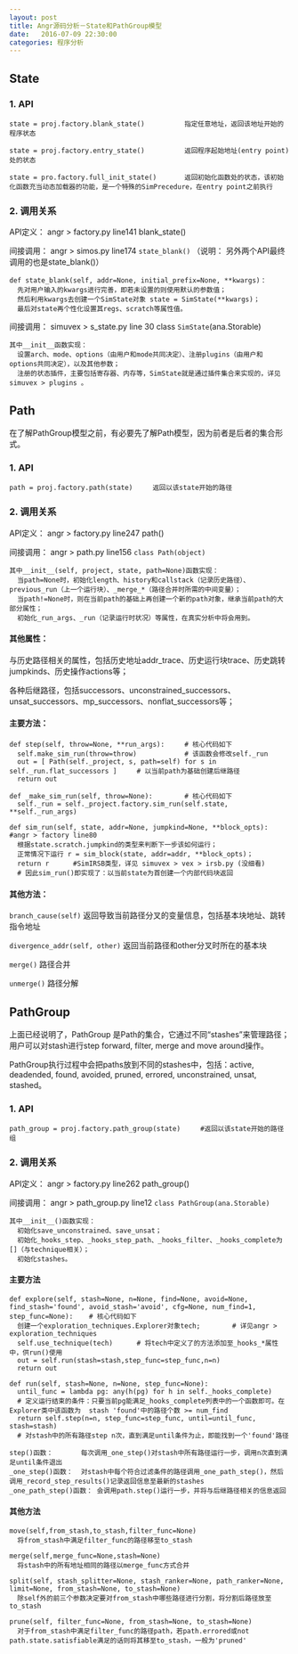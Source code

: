 ```yaml
---
layout: post
title: Angr源码分析－State和PathGroup模型
date:   2016-07-09 22:30:00
categories: 程序分析
---
```


## State

### 1. API

```
state = proj.factory.blank_state()			指定任意地址，返回该地址开始的程序状态
```

```
state = proj.factory.entry_state()			返回程序起始地址(entry point)处的状态
```

```
state = pro.factory.full_init_state()		返回初始化函数处的状态，该初始化函数充当动态加载器的功能，是一个特殊的SimPrecedure，在entry point之前执行
```

### 2. 调用关系

API定义：	angr > factory.py 		line141	  blank_state()

间接调用：	angr > simos.py		line174   ```state_blank()```  （说明： 另外两个API最终调用的也是state_blank()）

```
def state_blank(self, addr=None, initial_prefix=None, **kwargs)：
  先对用户输入的kwargs进行完善，即若未设置的则使用默认的参数值；
  然后利用kwargs去创建一个SimState对象 state = SimState(**kwargs)；
  最后对state再个性化设置其regs、scratch等属性值。
```

间接调用：	simuvex > s_state.py	line 30	class ```SimState```(ana.Storable)

```
其中__init__函数实现：
  设置arch、mode、options（由用户和mode共同决定）、注册plugins（由用户和options共同决定），以及其他参数；
  注册的状态插件，主要包括寄存器、内存等，SimState就是通过插件集合来实现的，详见 simuvex > plugins 。
```



## Path

在了解PathGroup模型之前，有必要先了解Path模型，因为前者是后者的集合形式。

### 1. API

```
path = proj.factory.path(state)		返回以该state开始的路径
```

### 2. 调用关系

API定义：	angr > factory.py		line247		path()

间接调用：	angr > path.py		line156 		```class Path(object)```

```
其中__init__(self, project, state, path=None)函数实现：
  当path=None时，初始化length、history和callstack（记录历史路径）、previous_run（上一个运行块）、_merge_*（路径合并时所需的中间变量）；
  当path!=None时，则在当前path的基础上再创建一个新的path对象，继承当前path的大部分属性；
  初始化_run_args、_run（记录运行时状况）等属性，在真实分析中将会用到。
```

#### 其他属性：

​	与历史路径相关的属性，包括历史地址addr_trace、历史运行块trace、历史跳转jumpkinds、历史操作actions等；

​	各种后继路径，包括successors、unconstrained_successors、unsat_successors、mp_successors、nonflat_successors等；

#### 主要方法：

```
def step(self, throw=None, **run_args):		# 核心代码如下
  self.make_sim_run(throw=throw)			# 该函数会修改self._run
  out = [ Path(self._project, s, path=self) for s in self._run.flat_successors ]	 # 以当前path为基础创建后继路径
  return out
```

```
def _make_sim_run(self, throw=None):		# 核心代码如下
  self._run = self._project.factory.sim_run(self.state, **self._run_args)
```

```
def sim_run(self, state, addr=None, jumpkind=None, **block_opts):  #angr > factory line80
  根据state.scratch.jumpkind的类型来判断下一步该如何运行；
  正常情况下运行 r = sim_block(state, addr=addr, **block_opts)；
  return r		#SimIRSB类型，详见 simuvex > vex > irsb.py (没细看)
  # 因此sim_run()即实现了：以当前state为首创建一个内部代码块返回
```



#### 其他方法：

```branch_cause(self)```			返回导致当前路径分叉的变量信息，包括基本块地址、跳转指令地址

```divergence_addr(self, other)```	返回当前路径和other分叉时所在的基本块

```merge()``` 		路径合并  

```unmerge()```		路径分解



## PathGroup

上面已经说明了，PathGroup 是Path的集合，它通过不同“stashes”来管理路径；用户可以对stash进行step forward, filter, merge and move around操作。

PathGroup执行过程中会把paths放到不同的stashes中，包括：active, deadended, found, avoided, pruned, errored, unconstrained, unsat, stashed。

### 1. API

```
path_group = proj.factory.path_group(state)		#返回以该state开始的路径组
```

### 2. 调用关系

API定义：	angr > factory.py		line262		path_group()

间接调用：	angr > path_group.py 	line12 		```class PathGroup(ana.Storable)```

```
其中__init__()函数实现：
  初始化save_unconstrained、save_unsat；
  初始化_hooks_step、_hooks_step_path、_hooks_filter、_hooks_complete为[]（与technique相关）；
  初始化stashes。
```



#### 主要方法

```
def explore(self, stash=None, n=None, find=None, avoid=None, find_stash='found', avoid_stash='avoid', cfg=None, num_find=1, step_func=None):	# 核心代码如下
  创建一个exploration_techniques.Explorer对象tech;		# 详见angr > exploration_techniques
  self.use_technique(tech)		# 将tech中定义了的方法添加至_hooks_*属性中，供run()使用
  out = self.run(stash=stash,step_func=step_func,n=n)
  return out
```

```
def run(self, stash=None, n=None, step_func=None):
  until_func = lambda pg: any(h(pg) for h in self._hooks_complete)	
  # 定义运行结束的条件：只要当前pg能满足_hooks_complete列表中的一个函数即可。在Explorer类中该函数为  stash 'found'中的路径个数 >= num_find
  return self.step(n=n, step_func=step_func, until=until_func, stash=stash)	
  # 对stash中的所有路径step n次，直到满足until条件为止，即能找到一个'found'路径
```

```
step()函数：		每次调用_one_step()对stash中所有路径运行一步，调用n次直到满足until条件退出
_one_step()函数：	对stash中每个符合过滤条件的路径调用_one_path_step()，然后调用_record_step_results()记录返回信息至最新的stashes
_one_path_step()函数：	会调用path.step()运行一步，并将与后继路径相关的信息返回
```

#### 其他方法

```move(self,from_stash,to_stash,filter_func=None)		
move(self,from_stash,to_stash,filter_func=None)		
  将from_stash中满足filter_func的路径移至to_stash	
```

```
merge(self,merge_func=None,stash=None)
  将stash中的所有地址相同的路径以merge_func方式合并
```

```
split(self, stash_splitter=None, stash_ranker=None, path_ranker=None, limit=None, from_stash=None, to_stash=None)
  除self外的前三个参数决定要对from_stash中哪些路径进行分割，将分割后路径放至to_stash
```

```
prune(self, filter_func=None, from_stash=None, to_stash=None)
  对于from_stash中满足filter_func的路径path，若path.errored或not path.state.satisfiable满足的话则将其移至to_stash，一般为'pruned'
```